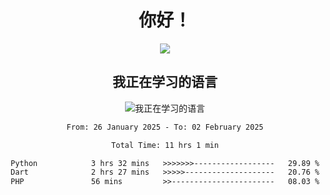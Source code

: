 <div align="center">
<h1>你好！</h1>
  
<a href="https://github.com/ikun0014">
    <img align="center" src="https://github-readme-stats-sigma-five.vercel.app/api?username=ikun0014&include_all_commits=true&show_icons=true&count_private=true&locale=cn&bg_color=0,EC6C6C,FFD479,FFFC79,73FA79,73FDFF,D783FF" />
  </a>
</div>

<div align="center">
<h2>我正在学习的语言</h2>
  
![我正在学习的语言](https://skillicons.dev/icons?i=python,nodejs,vue,html,dart)

</div>

<div align="center">
<!--START_SECTION:waka-->

```txt
From: 26 January 2025 - To: 02 February 2025

Total Time: 11 hrs 1 min

Python            3 hrs 32 mins   >>>>>>>------------------   29.89 %
Dart              2 hrs 27 mins   >>>>>--------------------   20.76 %
PHP               56 mins         >>-----------------------   08.03 %
```

<!--END_SECTION:waka-->

</div>
